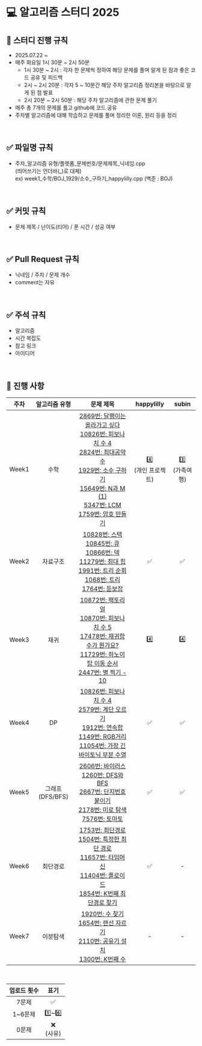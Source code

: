 # 💻 알고리즘 스터디 2025

## 📅 스터디 진행 규칙
- 2025.07.22 ~
- 매주 화요일 1시 30분 ~ 2시 50분
  - 1시 30분 ~ 2시 : 각자 한 문제씩 정하여 해당 문제를 풀며 알게 된 점과 좋은 코드 공유 및 피드백
  - 2시 ~ 2시 20분 : 각자 5 ~ 10분간 해당 주차 알고리즘 정리본을 바탕으로 알게 된 점 발표
  - 2시 20분 ~ 2시 50분 : 해당 주차 알고리즘에 관한 문제 풀기
- 매주 총 7개의 문제를 풀고 github에 코드 공유
- 주차별 알고리즘에 대해 학습하고 문제를 풀며 정리한 이론, 원리 등을 정리
<br/>

## ✅ 파일명 규칙
  - 주차_알고리즘 유형/플랫폼_문제번호/문제제목_닉네임.cpp<br/>
  (띄어쓰기는 언더바(_)로 대체)<br/>
  ex) week1_수학/BOJ_1929/소수_구하기_happylilly.cpp (백준 : BOJ)
<br/>

## ✅ 커밋 규칙
- 문제 제목 / 난이도(티어) / 푼 시간 / 성공 여부
<br/>

## ✅ Pull Request 규칙
- 닉네임 / 주차 / 문제 개수<br/>
- comment는 자유
<br/>

## ✅ 주석 규칙
- 알고리즘<br/>
- 시간 복잡도<br/>
- 참고 링크<br/>
- 아이디어
<br/>

## 📍 진행 사항
| 주차 | 알고리즘 유형 | 문제 제목 | happylilly | subin |
| :-: | :-: | :-: | :-: | :-: |
| Week1 | 수학 | [2869번: 달팽이는 올라가고 싶다](https://www.acmicpc.net/problem/2869)<br/>[10826번: 피보나치 수 4](https://www.acmicpc.net/problem/10826)<br/>[2824번: 최대공약수](https://www.acmicpc.net/problem/2824)<br/>[1929번: 소수 구하기](https://www.acmicpc.net/problem/1929)<br/>[15649번: N과 M (1)](https://www.acmicpc.net/problem/15649)<br/>[5347번: LCM](https://www.acmicpc.net/problem/5347)<br/>[1759번: 암호 만들기](https://www.acmicpc.net/problem/1759) | 4️⃣<br/> (개인 프로젝트) | 3️⃣<br/> (가족여행) |
| Week2 | 자료구조 | [10828번: 스택](https://www.acmicpc.net/problem/10828)<br/>[10845번: 큐](https://www.acmicpc.net/problem/10845)<br/>[10866번: 덱](https://www.acmicpc.net/problem/10866)<br/>[11279번: 최대 힙](https://www.acmicpc.net/problem/11279)<br/>[1991번: 트리 순회](https://www.acmicpc.net/problem/1991)<br/>[1068번: 트리](https://www.acmicpc.net/problem/1068)<br/>[1764번: 듣보잡](https://www.acmicpc.net/problem/1764) | ✅ | ✅ |
| Week3 | 재귀 | [10872번: 팩토리얼](https://www.acmicpc.net/problem/10872)<br/>[10870번: 피보나치 수 5](https://www.acmicpc.net/problem/10870)<br/>[17478번: 재귀함수가 뭔가요?](https://www.acmicpc.net/problem/17478)<br/>[11729번: 하노이 탑 이동 순서](https://www.acmicpc.net/problem/11729)<br/>[2447번: 별 찍기 - 10](https://www.acmicpc.net/problem/2447) | 4️⃣ | 4️⃣ |
| Week4 | DP | [10826번: 피보나치 수 4](https://www.acmicpc.net/problem/10826)<br/>[2579번: 계단 오르기](https://www.acmicpc.net/problem/2579)<br/>[1912번: 연속합](https://www.acmicpc.net/problem/1912)<br/>[1149번: RGB거리](https://www.acmicpc.net/problem/1149)<br/>[11054번: 가장 긴 바이토닉 부분 수열](https://www.acmicpc.net/problem/11054) | ✅ | ✅ |
| Week5 | 그래프(DFS/BFS) | [2606번: 바이러스](https://www.acmicpc.net/problem/2606)<br/>[1260번: DFS와 BFS](https://www.acmicpc.net/problem/1260)<br/>[2667번: 단지번호붙이기](https://www.acmicpc.net/problem/2667)<br/>[2178번: 미로 탐색](https://www.acmicpc.net/problem/2178)<br/>[7576번: 토마토](https://www.acmicpc.net/problem/7576) | ✅ | ✅ |
| Week6 | 최단경로 | [1753번: 최단경로](https://www.acmicpc.net/problem/1753)<br/>[1504번: 특정한 최단 경로](https://www.acmicpc.net/problem/1504)<br/>[11657번: 타임머신](https://www.acmicpc.net/problem/11657)<br/>[11404번: 플로이드](https://www.acmicpc.net/problem/11404)<br/>[1854번: K번째 최단경로 찾기](https://www.acmicpc.net/problem/1854) | ✅ | - |
| Week7 | 이분탐색 | [1920번: 수 찾기](https://www.acmicpc.net/problem/1920)<br/>[1654번: 랜선 자르기](https://www.acmicpc.net/problem/1654)<br/>[2110번: 공유기 설치](https://www.acmicpc.net/problem/2110)<br/>[1300번: K번째 수](https://www.acmicpc.net/problem/1300) | - | - |
<br/>

| 업로드 횟수 |	표기 |
| :-: | :-: |
| 7문제 | ✅ |
| 1~6문제	| 1️⃣~6️⃣ |
| 0문제	| ❌<br/>(사유) |
<br/>
<br/>
<br/>
